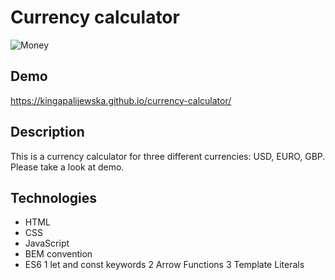 # Currency calculator

![Money](https://raw.githubusercontent.com/KingaPalijewska/currency-calculator/main/images/t%C5%82o%20banktony.jpg)

## Demo
https://kingapalijewska.github.io/currency-calculator/
## Description
This is a currency calculator for three different currencies: USD, EURO, GBP. Please take a look at demo.
## Technologies

- HTML
- CSS
- JavaScript
- BEM convention
- ES6
1 let and const keywords
2 Arrow Functions
3 Template Literals

